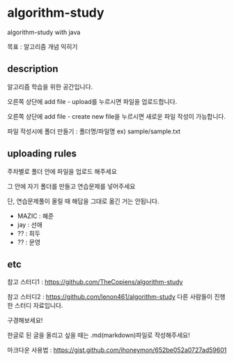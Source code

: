 # algorithm-study
algorithm-study with java

목표 : 알고리즘 개념 익히기

## description

알고리즘 학습을 위한 공간입니다.

오른쪽 상단에 add file - upload를 누르시면 파일을 업로드합니다.

오른쪽 상단에 add file - create new file을 누르시면 새로운 파일 작성이 가능합니다.

파일 작성시에 폴더 만들기 : 폴더명/파일명
ex) sample/sample.txt

## uploading rules

주차별로 폴더 안에 파일을 업로드 해주세요

그 안에 자기 폴더를 만들고 연습문제를 넣어주세요

단, 연습문제풀이 올릴 때 해답을 그대로 옮긴 거는 안됩니다.

* MAZIC : 혜준
* jay : 선애
* ?? : 희두
* ?? : 문영

## etc

참고 스터디1 : https://github.com/TheCopiens/algorithm-study

참고 스터디2 : https://github.com/lenon461/algorithm-study
다른 사람들이 진행한 스터디 자료입니다.

구경해보세요!

한글로 된 글을 올리고 싶을 때는 .md(markdown)파일로 작성해주세요!

마크다운 사용법 : https://gist.github.com/ihoneymon/652be052a0727ad59601
